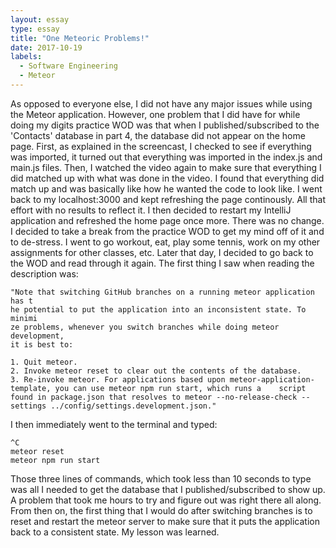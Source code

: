 ```yaml
---
layout: essay
type: essay
title: "One Meteoric Problems!"
date: 2017-10-19
labels:
  - Software Engineering
  - Meteor
---
```


As opposed to everyone else, I did not have any major issues while using the Meteor application. However, one problem that I did have for while doing my digits practice WOD was that when I published/subscribed to the 'Contacts' database in part 4, the database did not appear on the home page. First, as explained in the screencast, I checked to see if everything was imported, it turned out that everything was imported in the index.js and main.js files. Then, I watched the video again to make sure that everything I did matched up with what was done in the video. I found that everything did match up and was basically like how he wanted the code to look like. I went back to my localhost:3000 and kept refreshing the page continously. All that effort with no results to reflect it. I then decided to restart my IntelliJ application and refreshed the home page once more. There was no change. I decided to take a break from the practice WOD to get my mind off of it and to de-stress. I went to go workout, eat, play some tennis, work on my other assignments for other classes, etc. Later that day, I decided to go back to the WOD and read through it again. The first thing I saw when reading the description was:

```
"Note that switching GitHub branches on a running meteor application has t
he potential to put the application into an inconsistent state. To minimi
ze problems, whenever you switch branches while doing meteor development, 
it is best to:

1. Quit meteor.
2. Invoke meteor reset to clear out the contents of the database.
3. Re-invoke meteor. For applications based upon meteor-application-template, you can use meteor npm run start, which runs a    script found in package.json that resolves to meteor --no-release-check --settings ../config/settings.development.json."
```

I then immediately went to the terminal and typed:

```
^C
meteor reset
meteor npm run start
```

Those three lines of commands, which took less than 10 seconds to type was all I needed to get the database that I published/subscribed to show up. A problem that took me hours to try and figure out was right there all along. From then on, the first thing that I would do after switching branches is to reset and restart the meteor server to make sure that it puts the application back to a consistent state. My lesson was learned. 
